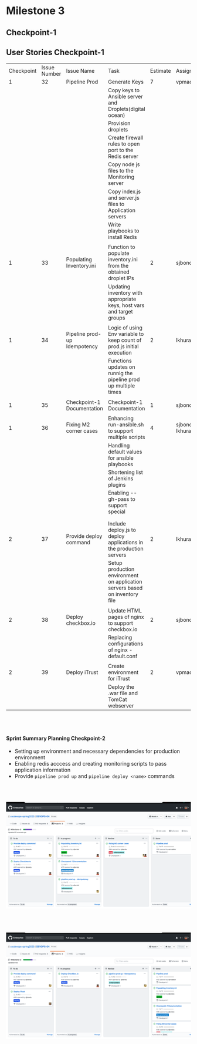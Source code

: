 # Milestone 3

## Checkpoint-1

<p></p>

## User Stories Checkpoint-1

|            |              |                              |                                                                             |          |                  |           | 
|------------|--------------|------------------------------|-----------------------------------------------------------------------------|----------|------------------|-----------| 
| Checkpoint | Issue Number | Issue Name                   | Task                                                                        | Estimate | Assignees        | Completed | 
| 1          | 32           | Pipeline Prod                | Generate Keys                                                               | 7        | vpmaddur         |           | 
|            |              |                              | Copy keys to Ansible server and Droplets(digital ocean)                     |          |                  |           | 
|            |              |                              | Provision droplets                                                          |          |                  |           | 
|            |              |                              | Create firewall rules to open port to the Redis server                      |          |                  |           | 
|            |              |                              | Copy node js files to the Monitoring server                                 |          |                  |           | 
|            |              |                              | Copy index.js and server.js files to Application servers                    |          |                  |           | 
|            |              |                              | Write playbooks to install Redis                                            |          |                  |           | 
|            |              |                              |                                                                             |          |                  |           | 
| 1          | 33           | Populating Inventory.ini     | Function to populate inventory.ini from the obtained droplet IPs            | 2        | sjbondu          |           | 
|            |              |                              | Updating inventory with appropriate keys, host vars and target groups       |          |                  |           | 
|            |              |                              |                                                                             |          |                  |           | 
| 1          | 34           | Pipeline prod-up Idempotency | Logic of using Env variable to keep count of prod.js initial execution      | 2        | lkhuran          |           | 
|            |              |                              | Functions updates on runnig the pipeline prod up multiple times             |          |                  |           | 
|            |              |                              |                                                                             |          |                  |           | 
| 1          | 35           | Checkpoint-1 Documentation   | Checkpoint-1 Documentation                                                  | 1        | sjbondu          |           | 
|            |              |                              |                                                                             |          |                  |           | 
| 1          | 36           | Fixing M2 corner cases       | Enhancing run-ansible.sh to support multiple scripts                        | 4        | sjbondu, lkhuran |           | 
|            |              |                              | Handling default values for ansible playbooks                               |          |                  |           | 
|            |              |                              | Shortening list of Jenkins plugins                                          |          |                  |           | 
|            |              |                              | Enabling --gh-pass to support special                                       |          |                  |           | 
|            |              |                              |                                                                             |          |                  |           | 
|            |              |                              |                                                                             |          |                  |           | 
| 2          | 37           | Provide deploy command       | Include deploy.js to deploy applications in the production servers          | 2        | lkhuran          |           | 
|            |              |                              | Setup production environment on application servers based on inventory file |          |                  |           | 
|            |              |                              |                                                                             |          |                  |           | 
| 2          | 38           | Deploy checkbox.io           | Update HTML pages of nginx to support checkbox.io                           | 2        | sjbondu          |           | 
|            |              |                              | Replacing configurations of nginx - default.conf                            |          |                  |           | 
|            |              |                              |                                                                             |          |                  |           | 
| 2          | 39           | Deploy iTrust                | Create environment for iTrust                                               | 2        | vpmaddur         |           | 
|            |              |                              | Deploy the .war file and TomCat webserver                                   |          |                  |           | 


<p></p>

<br/><br/>


#### Sprint Summary Planning Checkpoint-2

* Setting up environment and necessary dependencies for production environment
* Enabling redis acccess and creating monitoring scripts to pass application information
* Provide `pipeline prod up` and `pipeline deploy <name>` commands


<br/><br/>

![Task progress](/Images/m3-1.png)

<br/><br/>

![Final](/Images/m3-2.png)

<br/><br/>

<br/><br/>